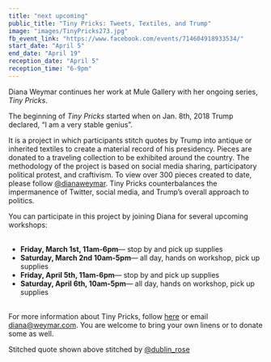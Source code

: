 ```yaml
---
title: "next upcoming"
public_title: "Tiny Pricks: Tweets, Textiles, and Trump"
image: "images/TinyPricks273.jpg"
fb_event_link: "https://www.facebook.com/events/714604918933534/"
start_date: "April 5"
end_date: "April 19"
reception_date: "April 5"
reception_time: "6-9pm"
---
```

Diana Weymar continues her work at Mule Gallery with her ongoing series, _Tiny Pricks_. 

The beginning of _Tiny Pricks_ started when on Jan. 8th, 2018 Trump declared, “I am a very stable genius”. 

It is a project in which participants stitch quotes by Trump into antique or inherited textiles to create a material record of his presidency. Pieces are donated to a traveling collection to be exhibited around the country. The methodology of the project is based on social media sharing, participatory political protest, and craftivism. To view over 300 pieces created to date, please follow [@dianaweymar](https://www.instagram.com/dianaweymar). Tiny Pricks counterbalances the impermanence of Twitter, social media, and Trump’s overall approach to politics. 

You can participate in this project by joining Diana for several upcoming workshops:<br><br>

- **Friday, March 1st, 11am-6pm**—  stop by and pick up supplies <br>
- **Saturday, March 2nd 10am-5pm**— all day, hands on workshop, pick up supplies <br>
- **Friday, April 5th, 11am-6pm**— stop by and pick up supplies <br>
- **Saturday, April 6th, 10am-5pm**— all day, hands on workshop, pick up supplies <br><br>

For more information about Tiny Pricks, follow [here](https://www.instagram.com/dianaweymar) or email diana@weymar.com. You are welcome to bring your own linens or to donate some as well. 

Stitched quote shown above stitched by [@dublin_rose](https://www.instagram.com/dublin_rose/)
